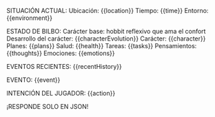 SITUACIÓN ACTUAL:
Ubicación: {{location}}
Tiempo: {{time}}
Entorno: {{environment}}

ESTADO DE BILBO:
Carácter base: hobbit reflexivo que ama el confort
Desarrollo del carácter: {{characterEvolution}}
Carácter: {{character}}
Planes: {{plans}}
Salud: {{health}}
Tareas: {{tasks}}
Pensamientos: {{thoughts}}
Emociones: {{emotions}}

EVENTOS RECIENTES:
{{recentHistory}}

EVENTO:
{{event}}

INTENCIÓN DEL JUGADOR:
{{action}}

¡RESPONDE SOLO EN JSON!